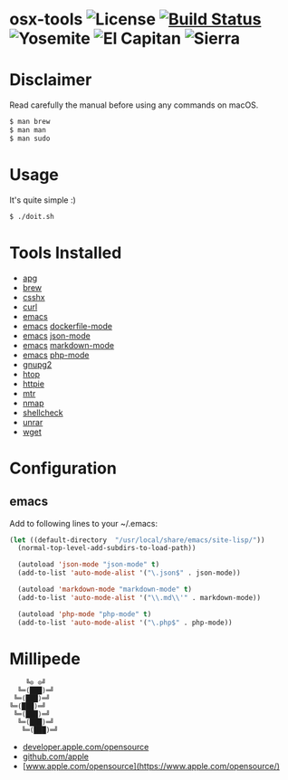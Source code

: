 # osx-tools ![License][license-img] [![Build Status][build-img]][build-url] ![Yosemite][10-10-img] ![El Capitan][10-11-img] ![Sierra][10-12-img]

# Disclaimer

Read carefully the manual before using any commands on macOS.

```bash
$ man brew
$ man man
$ man sudo
```

# Usage

It's quite simple :)

```bash
$ ./doit.sh
```

# Tools Installed

- [apg](http://www.adel.nursat.kz/apg/)
- [brew](http://brew.sh/)
- [csshx](https://github.com/brockgr/csshx)
- [curl](https://curl.haxx.se/)
- [emacs](https://www.gnu.org/software/emacs/)
- [emacs](https://www.gnu.org/software/emacs/) [dockerfile-mode](https://github.com/spotify/dockerfile-mode)
- [emacs](https://www.gnu.org/software/emacs/) [json-mode](https://github.com/joshwnj/json-mode)
- [emacs](https://www.gnu.org/software/emacs/) [markdown-mode](http://jblevins.org/projects/markdown-mode/)
- [emacs](https://www.gnu.org/software/emacs/) [php-mode](https://github.com/ejmr/php-mode)
- [gnupg2](https://www.gnupg.org/)
- [htop](http://hisham.hm/htop/)
- [httpie](http://httpie.org/)
- [mtr](https://www.bitwizard.nl/mtr/)
- [nmap](https://nmap.org/)
- [shellcheck](http://www.shellcheck.net)
- [unrar](http://www.rarlab.com)
- [wget](https://www.gnu.org/software/wget/)

# Configuration

## emacs

Add to following lines to your ~/.emacs:

```lisp
(let ((default-directory  "/usr/local/share/emacs/site-lisp/"))
  (normal-top-level-add-subdirs-to-load-path))

  (autoload 'json-mode "json-mode" t)
  (add-to-list 'auto-mode-alist '("\.json$" . json-mode))

  (autoload 'markdown-mode "markdown-mode" t)
  (add-to-list 'auto-mode-alist '("\\.md\\'" . markdown-mode))

  (autoload 'php-mode "php-mode" t)
  (add-to-list 'auto-mode-alist '("\.php$" . php-mode))
```

# Millipede

```
    ╚⊙ ⊙╝
  ╚═(███)═╝
 ╚═(███)═╝
╚═(███)═╝
 ╚═(███)═╝
  ╚═(███)═╝
   ╚═(███)═╝
```

- [developer.apple.com/opensource](https://developer.apple.com/opensource/)
- [github.com/apple](https://github.com/apple)
- [www.apple.com/opensource](https://www.apple.com/opensource/)

[license-img]: https://img.shields.io/badge/license-ISC-blue.svg
[build-img]: https://travis-ci.org/rockyluke/osx-tools.svg?branch=master
[build-url]: https://travis-ci.org/rockyluke/osx-tools
[10-10-img]: https://img.shields.io/badge/osx-10.10-green.svg
[10-11-img]: https://img.shields.io/badge/osx-10.11-green.svg
[10-12-img]: https://img.shields.io/badge/osx-10.12-green.svg

